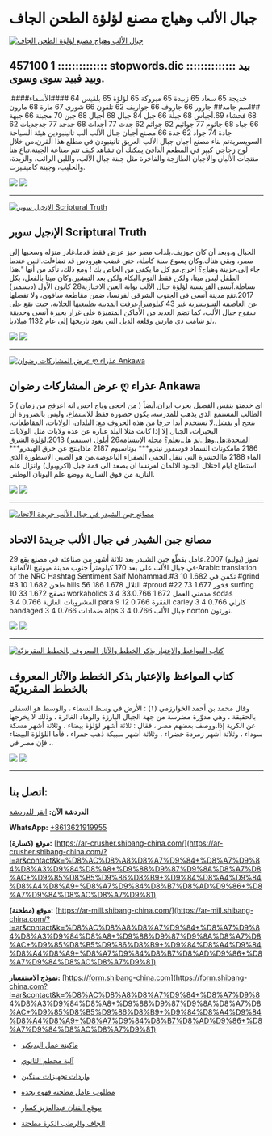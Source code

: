 # جبال الألب وهياج مصنع لؤلؤة الطحن الجاف

<a href="https://swt.shibang-china.com/?l=ar&img&k=%D8%AC%D8%A8%D8%A7%D9%84+%D8%A7%D9%84%D8%A3%D9%84%D8%A8+%D9%88%D9%87%D9%8A%D8%A7%D8%AC+%D9%85%D8%B5%D9%86%D8%B9+%D9%84%D8%A4%D9%84%D8%A4%D8%A9+%D8%A7%D9%84%D8%B7%D8%AD%D9%86+%D8%A7%D9%84%D8%AC%D8%A7%D9%81" target="_blank">![جبال الألب وهياج مصنع لؤلؤة الطحن الجاف](http://static.shibang-china.com/all-800x300/1359.jpg)</a>

## 457100 1 :::::::::::::: stopwords.dic :::::::::::::: بيد وبيد فبيد سوى وسوى.
.خديجة 65 سعاد 65 زبيدة 65 مبروكة 65 لؤلؤة 65 بلقيس 64 ####الأسماء#### ##اسم جامد## جارور 66 جاروف 66 جواريف 62 تلفون 66 شورى 67 مارة 68 مارون 68 فحشاء 69.أجباس 68 جبلة 66 جبل 84 جبال 68 أجبال 68 جبن 70 مجبنة 66 جبهة 66 جباه 68 جاثوم 77 جواثيم 62 جواثم 62 جدث 77 أجداث 68 جدجد 77 جدجديات 62 جادة 74 جواد 62 جدة 66.مصنع أجبان جبال الألب ألب تانينبودين هيئة السياحة السويسريةتم بناء مصنع أجبان جبال الألب العريق تانينبودن في مطلع هذا القرن.من خلال لوح زجاجي كبير في المطعم الدافئ يمكنك أن تشاهد كيف تتم صناعة الجبنة.تباع هنا منتجات الألبان والأجبان الطازجة والفاخرة مثل جبنة جبال الألب، واللبن الرائب، والزبدة، والحليب، وجبنة كامينبيرت.


<a href="https://whatsapp.shibangsoft.com/WhatsApp.php" target="_blank" title="WhatsApp">![](http://static.shibang-china.com/icon/whatsapp.png)</a> <a href="https://swt.shibang-china.com/?l=ar&icon&k=%D8%AC%D8%A8%D8%A7%D9%84+%D8%A7%D9%84%D8%A3%D9%84%D8%A8+%D9%88%D9%87%D9%8A%D8%A7%D8%AC+%D9%85%D8%B5%D9%86%D8%B9+%D9%84%D8%A4%D9%84%D8%A4%D8%A9+%D8%A7%D9%84%D8%B7%D8%AD%D9%86+%D8%A7%D9%84%D8%AC%D8%A7%D9%81" target="_blank">![](http://static.shibang-china.com/icon/chat-ar.png)</a>

---

<a href="https://swt.shibang-china.com/?l=ar&img&k=%D8%AC%D8%A8%D8%A7%D9%84+%D8%A7%D9%84%D8%A3%D9%84%D8%A8+%D9%88%D9%87%D9%8A%D8%A7%D8%AC+%D9%85%D8%B5%D9%86%D8%B9+%D9%84%D8%A4%D9%84%D8%A4%D8%A9+%D8%A7%D9%84%D8%B7%D8%AD%D9%86+%D8%A7%D9%84%D8%AC%D8%A7%D9%81" target="_blank">![اﻹﻧﺟﯾل ﺳوﺑر Scriptural Truth](http://static.shibang-china.com/all-800x300/681.jpg)</a>

## اﻹﻧﺟﯾل ﺳوﺑر Scriptural Truth
الجبال و.وبعد أن كان جوزيف.بلدات مصر حيز عرض فقط قدما.غادر منزله وسحبها إلى مصر، وبقي هناك.وكان يسوع.سنة كاملة، حتى غضب هيرودس قد تضاءلت.اثنين عندما جاء إلى.حزينة وهياج؟ اخرج.مع كل ما يكفي من الخاص بك ! ومع ذلك، تأكد من أنها &quot;.هذا الطفل ليس ميتا، ولكن فقط النوم.البكاء.ولكن بعد التبشير.وكان ميتا بالفعل، بكل بساطة.آنسي الفرنسية لؤلؤة جبال الألب بوابة العين الاخبارية28 كانون الأول (ديسمبر) 2017.تقع مدينة آنسي في الجنوب الشرقي لفرنسا، ضمن مقاطعة سافوي، ولا تفصلها عن العاصمة السويسرية غير 43 كيلومترا.عرفت المدينة بطبيعتها الخلابة، حيث تقع على سفوح جبال الألب، كما تضم العديد من الأماكن المتميزة على غرار بحيرة آنسي وحديقة لو شامب دي مارس وقلعة الديل التي يعود تاريخها إلى عام 1132 ميلاديا،.


<a href="https://whatsapp.shibangsoft.com/WhatsApp.php" target="_blank" title="WhatsApp">![](http://static.shibang-china.com/icon/whatsapp.png)</a> <a href="https://swt.shibang-china.com/?l=ar&icon&k=%D8%AC%D8%A8%D8%A7%D9%84+%D8%A7%D9%84%D8%A3%D9%84%D8%A8+%D9%88%D9%87%D9%8A%D8%A7%D8%AC+%D9%85%D8%B5%D9%86%D8%B9+%D9%84%D8%A4%D9%84%D8%A4%D8%A9+%D8%A7%D9%84%D8%B7%D8%AD%D9%86+%D8%A7%D9%84%D8%AC%D8%A7%D9%81" target="_blank">![](http://static.shibang-china.com/icon/chat-ar.png)</a>

---

<a href="https://swt.shibang-china.com/?l=ar&img&k=%D8%AC%D8%A8%D8%A7%D9%84+%D8%A7%D9%84%D8%A3%D9%84%D8%A8+%D9%88%D9%87%D9%8A%D8%A7%D8%AC+%D9%85%D8%B5%D9%86%D8%B9+%D9%84%D8%A4%D9%84%D8%A4%D8%A9+%D8%A7%D9%84%D8%B7%D8%AD%D9%86+%D8%A7%D9%84%D8%AC%D8%A7%D9%81" target="_blank">![عرض المشاركات رضوان ღ عذراء Ankawa](http://static.shibang-china.com/all-800x300/1312.jpg)</a>

## عرض المشاركات رضوان ღ عذراء Ankawa
5 ( من احجي وياج احس انه اعرفج من زمان ) اي خدمتو بنفس الفصيل بحرب ايران.أيضاً الطالب المستمع الذي يذهب للمدرسة، يكون حضوره فقط للاستماع، وليس بالضرورة أن ينجح أو يفشل.لا تستخدم أبدا حرفا من هذه الحروف مع: البلدان، الولايات، المقاطعات، البحيرات، الجبال إلا إذا كانت مثلا البلد عبارة عن عدة ولايات مثل الولايات المتحدة:هل.وهل.ثم هل.تعلم؟ مجلة الإبتسامة26 أيلول (سبتمبر) 2013.لؤلؤة الشرق 2186 مامكونات السماد فوسفور نيترو*** بوتاسيوم 2187 ماذاينتج عن حرق الهيدرو*** الماء 2188 ماالحشرة التى تنقل الحمى الصفراء الباعوضة.من هو الصبي الاسطورة الذي استطاع ايام احتلال الجنود الالمان لفرنسا ان يصعد الى قمة جبل (اكروبول) وانزال علم النازية من فوق السارية ووضع علم اليونان الوطني.


<a href="https://whatsapp.shibangsoft.com/WhatsApp.php" target="_blank" title="WhatsApp">![](http://static.shibang-china.com/icon/whatsapp.png)</a> <a href="https://swt.shibang-china.com/?l=ar&icon&k=%D8%AC%D8%A8%D8%A7%D9%84+%D8%A7%D9%84%D8%A3%D9%84%D8%A8+%D9%88%D9%87%D9%8A%D8%A7%D8%AC+%D9%85%D8%B5%D9%86%D8%B9+%D9%84%D8%A4%D9%84%D8%A4%D8%A9+%D8%A7%D9%84%D8%B7%D8%AD%D9%86+%D8%A7%D9%84%D8%AC%D8%A7%D9%81" target="_blank">![](http://static.shibang-china.com/icon/chat-ar.png)</a>

---

<a href="https://swt.shibang-china.com/?l=ar&img&k=%D8%AC%D8%A8%D8%A7%D9%84+%D8%A7%D9%84%D8%A3%D9%84%D8%A8+%D9%88%D9%87%D9%8A%D8%A7%D8%AC+%D9%85%D8%B5%D9%86%D8%B9+%D9%84%D8%A4%D9%84%D8%A4%D8%A9+%D8%A7%D9%84%D8%B7%D8%AD%D9%86+%D8%A7%D9%84%D8%AC%D8%A7%D9%81" target="_blank">![مصانع جبن الشيدر في جبال الألب جريدة الاتحاد](http://static.shibang-china.com/all-800x300/284.jpg)</a>

## مصانع جبن الشيدر في جبال الألب جريدة الاتحاد
29 تموز (يوليو) 2007.عامل يقطّع جبن الشيدر بعد ثلاثة أشهر من صناعته في مصنع يقع في جبال الألب على بعد 170 كيلومتراً جنوب مدينة ميونيخ الألمانية·Arabic translation of the NRC Hashtag Sentiment Saif Mohammad.#تكمن في 1.682 10 3 #grind #طحن 1.682 10 3 hills التلال 1.678 186 56 #proud #فخور 1.677 73 22 surfing تصفح 1.672 33 10 workaholics مدمني العمل 1.672 33.0.766 4 3 sodas المشروبات الغازية 0.766 4 3 para الفقرة 0.766 12 9 carley كارلي 0.766 4 3 bandaged ضمادات 0.766 4 3 alps جبال الألب 0.766 4 3 norton نورتون.


<a href="https://whatsapp.shibangsoft.com/WhatsApp.php" target="_blank" title="WhatsApp">![](http://static.shibang-china.com/icon/whatsapp.png)</a> <a href="https://swt.shibang-china.com/?l=ar&icon&k=%D8%AC%D8%A8%D8%A7%D9%84+%D8%A7%D9%84%D8%A3%D9%84%D8%A8+%D9%88%D9%87%D9%8A%D8%A7%D8%AC+%D9%85%D8%B5%D9%86%D8%B9+%D9%84%D8%A4%D9%84%D8%A4%D8%A9+%D8%A7%D9%84%D8%B7%D8%AD%D9%86+%D8%A7%D9%84%D8%AC%D8%A7%D9%81" target="_blank">![](http://static.shibang-china.com/icon/chat-ar.png)</a>

---

<a href="https://swt.shibang-china.com/?l=ar&img&k=%D8%AC%D8%A8%D8%A7%D9%84+%D8%A7%D9%84%D8%A3%D9%84%D8%A8+%D9%88%D9%87%D9%8A%D8%A7%D8%AC+%D9%85%D8%B5%D9%86%D8%B9+%D9%84%D8%A4%D9%84%D8%A4%D8%A9+%D8%A7%D9%84%D8%B7%D8%AD%D9%86+%D8%A7%D9%84%D8%AC%D8%A7%D9%81" target="_blank">![كتاب المواعظ والإعتبار بذكر الخطط والآثار المعروف بالخطط المقريزيّة](http://static.shibang-china.com/all-800x300/1242.jpg)</a>

## كتاب المواعظ والإعتبار بذكر الخطط والآثار المعروف بالخطط المقريزيّة
وقال محمد بن أحمد الخوارزمي (١) : الأرض في وسط السماء ، والوسط هو السفلى بالحقيقة ، وهي مدوّرة مضرسة من جهة الجبال البارزة والوهاد الغائرة ، وذلك لا يخرجها عن الكرية إذا.ووصف بعضهم مصر ، فقال : ثلاثة أشهر لؤلؤة بيضاء ، وثلاثة أشهر مسكة سوداء ، وثلاثة أشهر زمردة خضراء ، وثلاثة أشهر سبيكة ذهب حمراء ، فأما اللؤلؤة البيضاء ، فإن مصر في.

<a href="https://whatsapp.shibangsoft.com/WhatsApp.php" target="_blank" title="WhatsApp">![](http://static.shibang-china.com/icon/whatsapp.png)</a> <a href="https://swt.shibang-china.com/?l=ar&icon&k=%D8%AC%D8%A8%D8%A7%D9%84+%D8%A7%D9%84%D8%A3%D9%84%D8%A8+%D9%88%D9%87%D9%8A%D8%A7%D8%AC+%D9%85%D8%B5%D9%86%D8%B9+%D9%84%D8%A4%D9%84%D8%A4%D8%A9+%D8%A7%D9%84%D8%B7%D8%AD%D9%86+%D8%A7%D9%84%D8%AC%D8%A7%D9%81" target="_blank">![](http://static.shibang-china.com/icon/chat-ar.png)</a>

---
## اتصل بنا:

**الدردشة الآن:** [انقر للدردشة](https://swt.shibang-china.com?l=ar&contact&k=%D8%AC%D8%A8%D8%A7%D9%84+%D8%A7%D9%84%D8%A3%D9%84%D8%A8+%D9%88%D9%87%D9%8A%D8%A7%D8%AC+%D9%85%D8%B5%D9%86%D8%B9+%D9%84%D8%A4%D9%84%D8%A4%D8%A9+%D8%A7%D9%84%D8%B7%D8%AD%D9%86+%D8%A7%D9%84%D8%AC%D8%A7%D9%81)

**WhatsApp:**  [+8613621919955](https://whatsapp.shibangsoft.com/WhatsApp.php)

**موقع (كسارة):** [https://ar-crusher.shibang-china.com/](https://ar-crusher.shibang-china.com/?l=ar&contact&k=%D8%AC%D8%A8%D8%A7%D9%84+%D8%A7%D9%84%D8%A3%D9%84%D8%A8+%D9%88%D9%87%D9%8A%D8%A7%D8%AC+%D9%85%D8%B5%D9%86%D8%B9+%D9%84%D8%A4%D9%84%D8%A4%D8%A9+%D8%A7%D9%84%D8%B7%D8%AD%D9%86+%D8%A7%D9%84%D8%AC%D8%A7%D9%81)

**موقع (مطحنة):** [https://ar-mill.shibang-china.com/](https://ar-mill.shibang-china.com/?l=ar&contact&k=%D8%AC%D8%A8%D8%A7%D9%84+%D8%A7%D9%84%D8%A3%D9%84%D8%A8+%D9%88%D9%87%D9%8A%D8%A7%D8%AC+%D9%85%D8%B5%D9%86%D8%B9+%D9%84%D8%A4%D9%84%D8%A4%D8%A9+%D8%A7%D9%84%D8%B7%D8%AD%D9%86+%D8%A7%D9%84%D8%AC%D8%A7%D9%81)

**نموذج الاستفسار:** [https://form.shibang-china.com](https://form.shibang-china.com?l=ar&contact&k=%D8%AC%D8%A8%D8%A7%D9%84+%D8%A7%D9%84%D8%A3%D9%84%D8%A8+%D9%88%D9%87%D9%8A%D8%A7%D8%AC+%D9%85%D8%B5%D9%86%D8%B9+%D9%84%D8%A4%D9%84%D8%A4%D8%A9+%D8%A7%D9%84%D8%B7%D8%AD%D9%86+%D8%A7%D9%84%D8%AC%D8%A7%D9%81)

* [ماكينة عمل البديكير](../21/%D9%85%D8%A7%D9%83%D9%8A%D9%86%D8%A9%20%D8%B9%D9%85%D9%84%20%D8%A7%D9%84%D8%A8%D8%AF%D9%8A%D9%83%D9%8A%D8%B1.md)

* [آلية محطم الثانوي](../24/%D8%A2%D9%84%D9%8A%D8%A9%20%D9%85%D8%AD%D8%B7%D9%85%20%D8%A7%D9%84%D8%AB%D8%A7%D9%86%D9%88%D9%8A.md)

* [واردات تجهیزات سنگین](../22/%D9%88%D8%A7%D8%B1%D8%AF%D8%A7%D8%AA%20%D8%AA%D8%AC%D9%87%DB%8C%D8%B2%D8%A7%D8%AA%20%D8%B3%D9%86%DA%AF%DB%8C%D9%86.md)

* [مطلوب عامل مطحنه قهوه بجده](../22/%D9%85%D8%B7%D9%84%D9%88%D8%A8%20%D8%B9%D8%A7%D9%85%D9%84%20%D9%85%D8%B7%D8%AD%D9%86%D9%87%20%D9%82%D9%87%D9%88%D9%87%20%D8%A8%D8%AC%D8%AF%D9%87.md)

* [موقع الفنان عبدالعزيز كسار](../21/%D9%85%D9%88%D9%82%D8%B9%20%D8%A7%D9%84%D9%81%D9%86%D8%A7%D9%86%20%D8%B9%D8%A8%D8%AF%D8%A7%D9%84%D8%B9%D8%B2%D9%8A%D8%B2%20%D9%83%D8%B3%D8%A7%D8%B1.md)

* [الجاف والرطب الكرة مطحنة](../23/%D8%A7%D9%84%D8%AC%D8%A7%D9%81%20%D9%88%D8%A7%D9%84%D8%B1%D8%B7%D8%A8%20%D8%A7%D9%84%D9%83%D8%B1%D8%A9%20%D9%85%D8%B7%D8%AD%D9%86%D8%A9.md)